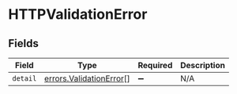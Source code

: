 # HTTPValidationError


## Fields

| Field                                                              | Type                                                               | Required                                                           | Description                                                        |
| ------------------------------------------------------------------ | ------------------------------------------------------------------ | ------------------------------------------------------------------ | ------------------------------------------------------------------ |
| `detail`                                                           | [errors.ValidationError](../../models/errors/validationerror.md)[] | :heavy_minus_sign:                                                 | N/A                                                                |